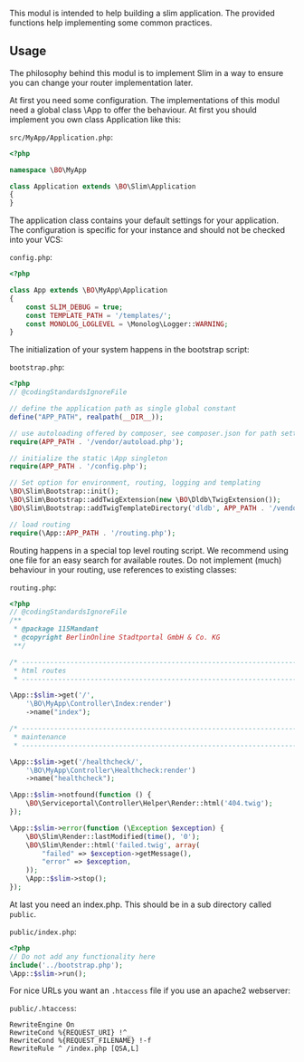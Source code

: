This modul is intended to help building a slim application.
The provided functions help implementing some common practices.

## Usage

The philosophy behind this modul is to implement Slim in a way to ensure you can change your router implementation later.

At first you need some configuration. 
The implementations of this modul need a global class \App to offer the behaviour.
At first you should implement you own class Application like this:

`src/MyApp/Application.php`:
```php
<?php

namespace \BO\MyApp

class Application extends \BO\Slim\Application
{
}
```

The application class contains your default settings for your application. 
The configuration is specific for your instance and should not be checked into your VCS:

`config.php`:
```php
<?php

class App extends \BO\MyApp\Application
{
    const SLIM_DEBUG = true;
    const TEMPLATE_PATH = '/templates/';
    const MONOLOG_LOGLEVEL = \Monolog\Logger::WARNING;
}
```

The initialization of your system happens in the bootstrap script:

`bootstrap.php`:
```php
<?php
// @codingStandardsIgnoreFile

// define the application path as single global constant
define("APP_PATH", realpath(__DIR__));

// use autoloading offered by composer, see composer.json for path settings
require(APP_PATH . '/vendor/autoload.php');

// initialize the static \App singleton
require(APP_PATH . '/config.php');

// Set option for environment, routing, logging and templating
\BO\Slim\Bootstrap::init();
\BO\Slim\Bootstrap::addTwigExtension(new \BO\Dldb\TwigExtension());
\BO\Slim\Bootstrap::addTwigTemplateDirectory('dldb', APP_PATH . '/vendor/bo/clientdldb/templates');

// load routing
require(\App::APP_PATH . '/routing.php');
```

Routing happens in a special top level routing script.
We recommend using one file for an easy search for available routes.
Do not implement (much) behaviour in your routing, use references to existing classes:

`routing.php`:
```php
<?php
// @codingStandardsIgnoreFile
/**
 * @package 115Mandant
 * @copyright BerlinOnline Stadtportal GmbH & Co. KG
 **/

/* ---------------------------------------------------------------------------
 * html routes
 * -------------------------------------------------------------------------*/

\App::$slim->get('/',
    '\BO\MyApp\Controller\Index:render')
    ->name("index");

/* ---------------------------------------------------------------------------
 * maintenance
 * -------------------------------------------------------------------------*/

\App::$slim->get('/healthcheck/',
    '\BO\MyApp\Controller\Healthcheck:render')
    ->name("healthcheck");

\App::$slim->notfound(function () {
    \BO\Serviceportal\Controller\Helper\Render::html('404.twig');
});

\App::$slim->error(function (\Exception $exception) {
    \BO\Slim\Render::lastModified(time(), '0');
    \BO\Slim\Render::html('failed.twig', array(
        "failed" => $exception->getMessage(),
        "error" => $exception,
    ));
    \App::$slim->stop();
});
```

At last you need an index.php. This should be in a sub directory called `public`.

`public/index.php`:
```php
<?php
// Do not add any functionality here
include('../bootstrap.php');
\App::$slim->run();
```

For nice URLs you want an `.htaccess` file if you use an apache2 webserver:

`public/.htaccess`:
```htaccess
RewriteEngine On
RewriteCond %{REQUEST_URI} !^_
RewriteCond %{REQUEST_FILENAME} !-f
RewriteRule ^ /index.php [QSA,L]
```